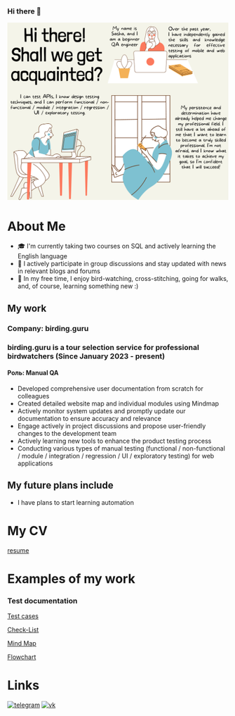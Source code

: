 ### Hi there 👋
![Image alt](https://github.com/Aleksandra-Antropova/Aleksandra-Antropova/blob/main/qa.png)
# About Me

- :mortar_board: I'm currently taking two courses on SQL and actively learning the English language
- :memo: I actively participate in group discussions and stay updated with news in relevant blogs and forums
- :art: In my free time, I enjoy bird-watching, cross-stitching, going for walks, and, of course, learning something new :)

## My work
### Company: birding.guru
### birding.guru is a tour selection service for professional birdwatchers (Since January 2023 - present)
#### Роль: Manual QA
* Developed comprehensive user documentation from scratch for colleagues
* Created detailed website map and individual modules using Mindmap
* Actively monitor system updates and promptly update our documentation to ensure accuracy and relevance
* Engage actively in project discussions and propose user-friendly changes to the development team
* Actively learning new tools to enhance the product testing process
* Conducting various types of manual testing (functional / non-functional / module / integration / regression / UI / exploratory testing) for web applications

## My future plans include
* I have plans to start learning automation


# My CV
[resume](https://drive.google.com/file/d/1uwR1bTlTXyhyTUYIPPpeqS9OQ9gkEQ8Y/view?usp=sharing)

# Examples of my work
### Test documentation
[Test cases](https://docs.google.com/spreadsheets/d/1WNNMhHTVVJTq-9QpZd_27-SVuiYK8OhL/edit?usp=sharing&ouid=103767642263621394361&rtpof=true&sd=true)

[Check-List](https://docs.google.com/spreadsheets/d/1G3IIQXOXkb9TfCRBusV29UrgoCOioye1/edit?usp=sharing&ouid=103767642263621394361&rtpof=true&sd=true)

[Mind Map](https://docs.google.com/spreadsheets/d/1Dpc3JJqC3d7NFOfGIFrfrm3_QAzUG_2c/edit?usp=sharing&ouid=103767642263621394361&rtpof=true&sd=true)

[Flowchart](https://docs.google.com/spreadsheets/d/10ydJikh5TCC5F99YfoDY7YO-24i8Dhw4/edit?usp=sharing&ouid=103767642263621394361&rtpof=true&sd=true)


# Links

[<img src='https://cdn.jsdelivr.net/npm/simple-icons@3.0.1/icons/telegram.svg' alt='telegram' height='40'>](http://t.me/sasha_antropova)   [<img src='https://cdn.jsdelivr.net/npm/simple-icons@3.0.1/icons/vk.svg' alt='vk' height='40'>](https://vk.com/alex_whale1)  
